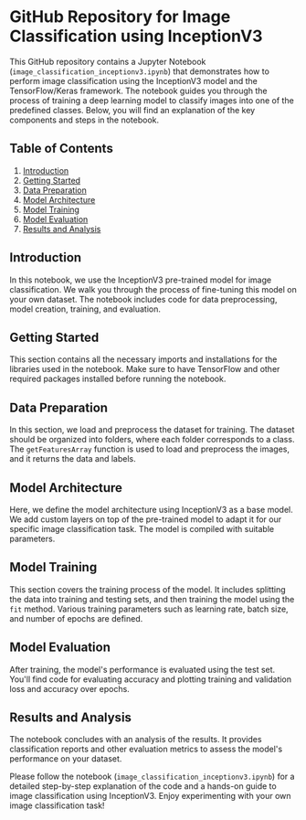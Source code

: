 # GitHub Repository for Image Classification using InceptionV3

This GitHub repository contains a Jupyter Notebook (`image_classification_inceptionv3.ipynb`) that demonstrates how to perform image classification using the InceptionV3 model and the TensorFlow/Keras framework. The notebook guides you through the process of training a deep learning model to classify images into one of the predefined classes. Below, you will find an explanation of the key components and steps in the notebook.

## Table of Contents
1. [Introduction](#introduction)
2. [Getting Started](#getting-started)
3. [Data Preparation](#data-preparation)
4. [Model Architecture](#model-architecture)
5. [Model Training](#model-training)
6. [Model Evaluation](#model-evaluation)
7. [Results and Analysis](#results-and-analysis)

## Introduction <a name="introduction"></a>
In this notebook, we use the InceptionV3 pre-trained model for image classification. We walk you through the process of fine-tuning this model on your own dataset. The notebook includes code for data preprocessing, model creation, training, and evaluation.

## Getting Started <a name="getting-started"></a>
This section contains all the necessary imports and installations for the libraries used in the notebook. Make sure to have TensorFlow and other required packages installed before running the notebook.

## Data Preparation <a name="data-preparation"></a>
In this section, we load and preprocess the dataset for training. The dataset should be organized into folders, where each folder corresponds to a class. The `getFeaturesArray` function is used to load and preprocess the images, and it returns the data and labels.

## Model Architecture <a name="model-architecture"></a>
Here, we define the model architecture using InceptionV3 as a base model. We add custom layers on top of the pre-trained model to adapt it for our specific image classification task. The model is compiled with suitable parameters.

## Model Training <a name="model-training"></a>
This section covers the training process of the model. It includes splitting the data into training and testing sets, and then training the model using the `fit` method. Various training parameters such as learning rate, batch size, and number of epochs are defined.

## Model Evaluation <a name="model-evaluation"></a>
After training, the model's performance is evaluated using the test set. You'll find code for evaluating accuracy and plotting training and validation loss and accuracy over epochs.

## Results and Analysis <a name="results-and-analysis"></a>
The notebook concludes with an analysis of the results. It provides classification reports and other evaluation metrics to assess the model's performance on your dataset.

Please follow the notebook (`image_classification_inceptionv3.ipynb`) for a detailed step-by-step explanation of the code and a hands-on guide to image classification using InceptionV3. Enjoy experimenting with your own image classification task!

